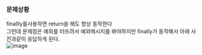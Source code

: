 ### 문제상황
finallly를사용하면 return을 해도 항상 동작한다  <br>
그런데 문제점은 예외를 터뜨려서 예외메시지를 봐야하지만 finally가 동작해서 아래 사진과같이 응답하게 된다. <br>
![image](https://github.com/cwangg897/Nest-Record/assets/79621675/571e31f6-d5f0-4cf3-9349-57fd587b9445)
